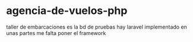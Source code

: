 # agencia-de-vuelos-php


taller de embarcaciones es la bd de pruebas hay laravel implementado en unas partes me falta poner el framework

